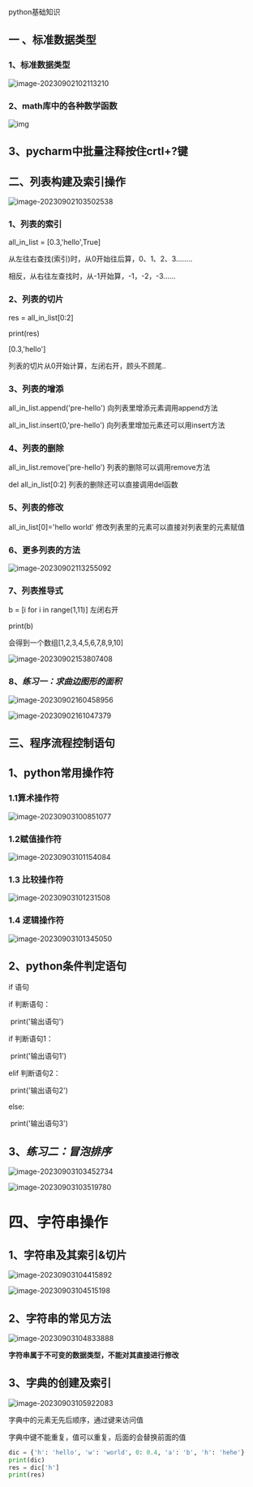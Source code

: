 python基础知识

## 一 、标准数据类型

### 1、标准数据类型

![image-20230902102113210](C:\Users\13343\AppData\Roaming\Typora\typora-user-images\image-20230902102113210.png)

### 2、math库中的各种数学函数

![img](https://p.ananas.chaoxing.com/star3/origin/b00a4a521dbf1c26883ee39d00cb05b3.png)

## 3、pycharm中批量注释按住crtl+?键

## 二、列表构建及索引操作

![image-20230902103502538](C:\Users\13343\AppData\Roaming\Typora\typora-user-images\image-20230902103502538.png)

### 1、列表的索引

all_in_list = [0.3,'hello',True]

从左往右查找(索引)时，从0开始往后算，0、1、2、3........

相反，从右往左查找时，从-1开始算，-1，-2，-3......

### 2、列表的切片

res = all_in_list[0:2]

print(res)

[0.3,'hello']

列表的切片从0开始计算，左闭右开，顾头不顾尾..

### 3、列表的增添

all_in_list.append('pre-hello')  向列表里增添元素调用append方法

all_in_list.insert(0,'pre-hello') 向列表里增加元素还可以用insert方法

### 4、列表的删除

all_in_list.remove('pre-hello')  列表的删除可以调用remove方法

del all_in_list[0:2]   列表的删除还可以直接调用del函数

### 5、列表的修改

all_in_list[0]='hello world'  修改列表里的元素可以直接对列表里的元素赋值

### 6、更多列表的方法

![image-20230902113255092](C:\Users\13343\AppData\Roaming\Typora\typora-user-images\image-20230902113255092.png)

### 7、列表推导式

b = [i for i in range(1,11)]  左闭右开

print(b)

会得到一个数组[1,2,3,4,5,6,7,8,9,10]

![image-20230902153807408](C:\Users\13343\AppData\Roaming\Typora\typora-user-images\image-20230902153807408.png)

### 8、***练习一：求曲边图形的面积***

![image-20230902160458956](C:\Users\13343\AppData\Roaming\Typora\typora-user-images\image-20230902160458956.png)

![image-20230902161047379](C:\Users\13343\AppData\Roaming\Typora\typora-user-images\image-20230902161047379.png)

## 三、程序流程控制语句

## 1、python常用操作符

### 1.1算术操作符

![image-20230903100851077](C:\Users\13343\AppData\Roaming\Typora\typora-user-images\image-20230903100851077.png)

### 1.2赋值操作符

![image-20230903101154084](C:\Users\13343\AppData\Roaming\Typora\typora-user-images\image-20230903101154084.png)

### 1.3 比较操作符

![image-20230903101231508](C:\Users\13343\AppData\Roaming\Typora\typora-user-images\image-20230903101231508.png)

### 1.4 逻辑操作符

![image-20230903101345050](C:\Users\13343\AppData\Roaming\Typora\typora-user-images\image-20230903101345050.png)

## 2、python条件判定语句

if 语句

if 判断语句：

​    print('输出语句')

if 判断语句1：

​    print('输出语句1')

elif 判断语句2：

​	print('输出语句2')

else:

​	print('输出语句3')

## 3、***练习二：冒泡排序***

![image-20230903103452734](C:\Users\13343\AppData\Roaming\Typora\typora-user-images\image-20230903103452734.png)

![image-20230903103519780](C:\Users\13343\AppData\Roaming\Typora\typora-user-images\image-20230903103519780.png)

# 四、字符串操作

## 1、字符串及其索引&切片

![image-20230903104415892](C:\Users\13343\AppData\Roaming\Typora\typora-user-images\image-20230903104415892.png)

![image-20230903104515198](C:\Users\13343\AppData\Roaming\Typora\typora-user-images\image-20230903104515198.png)

## 2、字符串的常见方法

![image-20230903104833888](C:\Users\13343\AppData\Roaming\Typora\typora-user-images\image-20230903104833888.png)

**字符串属于不可变的数据类型，不能对其直接进行修改**

## 3、字典的创建及索引

![image-20230903105922083](C:\Users\13343\AppData\Roaming\Typora\typora-user-images\image-20230903105922083.png)

字典中的元素无先后顺序，通过键来访问值

字典中键不能重复，值可以重复，后面的会替换前面的值

```python
dic = {'h': 'hello', 'w': 'world', 0: 0.4, 'a': 'b', 'h': 'hehe'}
print(dic)
res = dic['h']
print(res)
```



